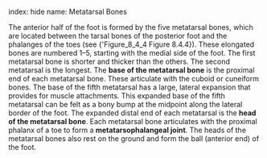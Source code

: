 index: hide
name: Metatarsal Bones

The anterior half of the foot is formed by the five metatarsal bones, which are located between the tarsal bones of the posterior foot and the phalanges of the toes (see {'Figure_8_4_4 Figure 8.4.4}). These elongated bones are numbered 1–5, starting with the medial side of the foot. The first metatarsal bone is shorter and thicker than the others. The second metatarsal is the longest. The  **base of the metatarsal bone** is the proximal end of each metatarsal bone. These articulate with the cuboid or cuneiform bones. The base of the fifth metatarsal has a large, lateral expansion that provides for muscle attachments. This expanded base of the fifth metatarsal can be felt as a bony bump at the midpoint along the lateral border of the foot. The expanded distal end of each metatarsal is the  **head of the metatarsal bone**. Each metatarsal bone articulates with the proximal phalanx of a toe to form a  **metatarsophalangeal joint**. The heads of the metatarsal bones also rest on the ground and form the ball (anterior end) of the foot.
